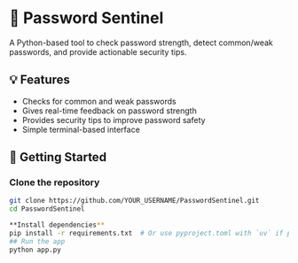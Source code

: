 # 🔐 Password Sentinel

A Python-based tool to check password strength, detect common/weak passwords, and provide actionable security tips.

## 💡 Features
- Checks for common and weak passwords
- Gives real-time feedback on password strength
- Provides security tips to improve password safety
- Simple terminal-based interface

## 🚀 Getting Started

### Clone the repository

```bash
git clone https://github.com/YOUR_USERNAME/PasswordSentinel.git
cd PasswordSentinel

**Install dependencies**
pip install -r requirements.txt  # Or use pyproject.toml with `uv` if preferred
## Run the app
python app.py

